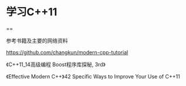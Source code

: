 
# 学习C++11

==

参考书籍及主要的网络资料

<https://github.com/changkun/modern-cpp-tutorial>

《C++11_14高级编程 Boost程序库探秘, 3rd》

《Effective
Modern C++》42 Specific Ways to Improve Your Use of C++11
